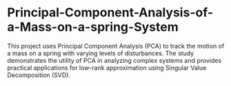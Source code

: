 # Principal-Component-Analysis-of-a-Mass-on-a-spring-System
This project uses Principal Component Analysis (PCA) to track the motion of a mass on a spring with varying levels of disturbances. The study demonstrates the utility of PCA in analyzing complex systems and provides practical applications for low-rank approximation using Singular Value Decomposition (SVD).
